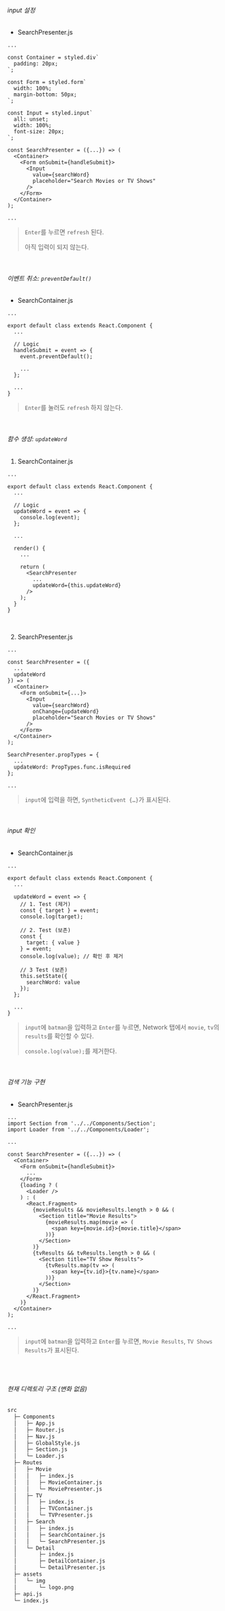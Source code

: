 ###### input 설정

- SearchPresenter.js

```react
...

const Container = styled.div`
  padding: 20px;
`;

const Form = styled.form`
  width: 100%;
  margin-bottom: 50px;
`;

const Input = styled.input`
  all: unset;
  width: 100%;
  font-size: 20px;
`;

const SearchPresenter = ({...}) => (
  <Container>
    <Form onSubmit={handleSubmit}>
      <Input
        value={searchWord}
        placeholder="Search Movies or TV Shows"
      />
    </Form>
  </Container>
);

...
```

> `Enter`를 누르면 `refresh` 된다.
>
> 아직 입력이 되지 않는다.

<br>

###### 이벤트 취소: `preventDefault()`

- SearchContainer.js

```react
...

export default class extends React.Component {
  ...

  // Logic
  handleSubmit = event => {
    event.preventDefault();

    ...
  };

  ...
}
```

> `Enter`를 눌러도 `refresh` 하지 않는다.

<br>

###### 함수 생성: `updateWord`

1. SearchContainer.js

```react
...

export default class extends React.Component {
  ...

  // Logic
  updateWord = event => {
    console.log(event);
  };

  ...

  render() {
    ...

    return (
      <SearchPresenter
        ...
        updateWord={this.updateWord}
      />
    );
  }
}
```

<br>

2. SearchPresenter.js

```react
...

const SearchPresenter = ({
  ...
  updateWord
}) => (
  <Container>
    <Form onSubmit={...}>
      <Input
        value={searchWord}
        onChange={updateWord}
        placeholder="Search Movies or TV Shows"
      />
    </Form>
  </Container>
);

SearchPresenter.propTypes = {
  ...
  updateWord: PropTypes.func.isRequired
};

...
```

> `input`에 입력을 하면, `SyntheticEvent {…}`가 표시된다.

<br>

###### input 확인

- SearchContainer.js

```react
...

export default class extends React.Component {
  ...

  updateWord = event => {
    // 1. Test (제거)
    const { target } = event;
    console.log(target);

    // 2. Test (보존)
    const {
      target: { value }
    } = event;
    console.log(value); // 확인 후 제거

    // 3 Test (보존)
    this.setState({
      searchWord: value
    });
  };

  ...
}
```

> `input`에 `batman`을 입력하고 `Enter`를 누르면, Network 탭에서 `movie`, `tv`의 `results`를 확인할 수 있다.
>
> `console.log(value);`를 제거한다.

<br>

###### 검색 기능 구현

- SearchPresenter.js

```react
...
import Section from '../../Components/Section';
import Loader from '../../Components/Loader';

...

const SearchPresenter = ({...}) => (
  <Container>
    <Form onSubmit={handleSubmit}>
      ...
    </Form>
    {loading ? (
      <Loader />
    ) : (
      <React.Fragment>
        {movieResults && movieResults.length > 0 && (
          <Section title="Movie Results">
            {movieResults.map(movie => (
              <span key={movie.id}>{movie.title}</span>
            ))}
          </Section>
        )}
        {tvResults && tvResults.length > 0 && (
          <Section title="TV Show Results">
            {tvResults.map(tv => (
              <span key={tv.id}>{tv.name}</span>
            ))}
          </Section>
        )}
      </React.Fragment>
    )}
  </Container>
);

...
```

> `input`에 `batman`을 입력하고 `Enter`를 누르면, `Movie Results`, `TV Shows Results`가 표시된다.

<br>

<br>

###### 현재 디렉토리 구조 (변화 없음)

```bash
src
  ├─ Components
  │   ├─ App.js
  │   ├─ Router.js
  │   ├─ Nav.js
  │   ├─ GlobalStyle.js
  │   ├─ Section.js
  │   └─ Loader.js
  ├─ Routes
  │   ├─ Movie
  │   │   ├─ index.js
  │   │   ├─ MovieContainer.js
  │   │   └─ MoviePresenter.js
  │   ├─ TV
  │   │   ├─ index.js
  │   │   ├─ TVContainer.js
  │   │   └─ TVPresenter.js
  │   ├─ Search
  │   │   ├─ index.js
  │   │   ├─ SearchContainer.js
  │   │   └─ SearchPresenter.js
  │   └─ Detail
  │       ├─ index.js
  │       ├─ DetailContainer.js
  │       └─ DetailPresenter.js
  ├─ assets
  │   └─ img
  │       └─ logo.png
  ├─ api.js
  └─ index.js
```

<br>

<br>